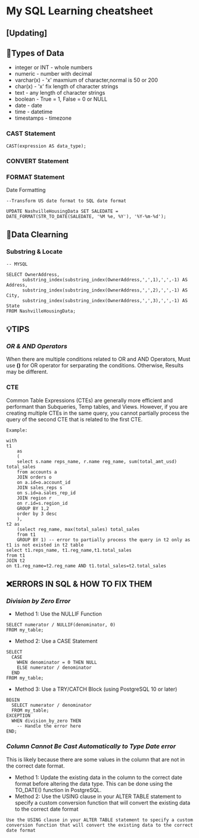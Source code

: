 # My SQL Learning cheatsheet
## [Updating]


## 💽Types of Data

- integer or INT - whole numbers
- numeric - number with decimal
- varchar(x) - 'x' maxmium of character,normal is 50 or 200
- char(x) - 'x' fix length of character strings
- text - any length of character strings
- boolean - True = 1, False = 0 or NULL
- date - date
- time - datetime
- timestamps - timezone

### CAST Statement

```
CAST(expression AS data_type);

```
### CONVERT Statement


### FORMAT Statement

Date Formatting

```
--Transform US date format to SQL date format

UPDATE NashvilleHousingData SET SALEDATE = DATE_FORMAT(STR_TO_DATE(SALEDATE, '%M %e, %Y'), '%Y-%m-%d');

```



## 🧹Data Clearning

### Substring & Locate

```
-- MYSQL

SELECT OwnerAddress,
      substring_index(substring_index(OwnerAddress,',',1),',',-1) AS Address,
      substring_index(substring_index(OwnerAddress,',',2),',',-1) AS City,
      substring_index(substring_index(OwnerAddress,',',3),',',-1) AS State
FROM NashvilleHousingData;

```



## 💡TIPS

### *OR & AND Operators*

When there are multiple conditions related to OR and AND Operators, Must use **()** for OR operator for serparating the conditions. Otherwise, Results may be different.


### CTE

Common Table Expressions (CTEs) are generally more efficient and performant than Subqueries, Temp tables, and Views. However, if you are creating multiple CTEs in the same query, you cannot partially process the query of the second CTE that is related to the first CTE.

```
Example:

with 
t1
    as
    (
    select s.name reps_name, r.name reg_name, sum(total_amt_usd) total_sales
    from accounts a
    JOIN orders o
    on a.id=o.account_id
    JOIN sales_reps s
    on s.id=a.sales_rep_id
    JOIN region r
    on r.id=s.region_id
    GROUP BY 1,2
    order by 3 desc
    ),
t2 as
    (select reg_name, max(total_sales) total_sales
    from t1
    GROUP BY 1) -- error to partially process the query in t2 only as t1 is not existed in t2 table
select t1.reps_name, t1.reg_name,t1.total_sales
from t1
JOIN t2
on t1.reg_name=t2.reg_name AND t1.total_sales=t2.total_sales

```


## ❌ERRORS IN SQL & HOW TO FIX THEM

### *Division by Zero Error*
- Method 1: Use the NULLIF Function
```
SELECT numerator / NULLIF(denominator, 0)
FROM my_table;
```
- Method 2: Use a CASE Statement
```
SELECT
  CASE
    WHEN denominator = 0 THEN NULL
    ELSE numerator / denominator
  END
FROM my_table;
```
- Method 3: Use a TRY/CATCH Block (using PostgreSQL 10 or later)
```
BEGIN
  SELECT numerator / denominator
  FROM my_table;
EXCEPTION
  WHEN division_by_zero THEN
    -- Handle the error here
END;
```

### *Column Cannot Be Cast Automatically to Type Date error*
This is likely because there are some values in the column that are not in the correct date format.
- Method 1: Update the existing data in the column to the correct date format before altering the data type. This can be done using the TO_DATE() function in PostgreSQL.
- Method 2: Use the USING clause in your ALTER TABLE statement to specify a custom conversion function that will convert the existing data to the correct date format
```
Use the USING clause in your ALTER TABLE statement to specify a custom conversion function that will convert the existing data to the correct date format
```